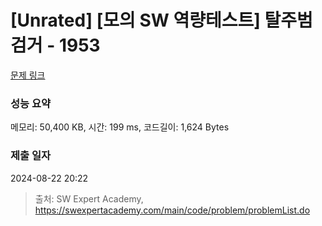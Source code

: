 # [Unrated] [모의 SW 역량테스트] 탈주범 검거 - 1953 

[문제 링크](https://swexpertacademy.com/main/code/problem/problemDetail.do?contestProbId=AV5PpLlKAQ4DFAUq) 

### 성능 요약

메모리: 50,400 KB, 시간: 199 ms, 코드길이: 1,624 Bytes

### 제출 일자

2024-08-22 20:22



> 출처: SW Expert Academy, https://swexpertacademy.com/main/code/problem/problemList.do